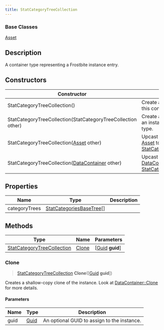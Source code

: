 ```yaml
---
title: StatCategoryTreeCollection
---
```

### Base Classes

[Asset](/vext/ref/fb/asset/)

## Description

A container type representing a Frostbite instance entry.

## Constructors

| Constructor                                                                           | Description                                                                                                                                 |
| ------------------------------------------------------------------------------------- | ------------------------------------------------------------------------------------------------------------------------------------------- |
| StatCategoryTreeCollection()                                                          | Create a new instance of this container type.                                                                                               |
| StatCategoryTreeCollection(StatCategoryTreeCollection other)                          | Create a reference copy of an instance of the same type.                                                                                    |
| StatCategoryTreeCollection([Asset](/vext/ref/fb/asset/) other)                                      | Upcast an instance of type [Asset](/vext/ref/fb/asset/) to [StatCategoryTreeCollection](/vext/ref/fb/statcategorytreecollection/).                                      |
| StatCategoryTreeCollection([DataContainer](/vext/ref/shared/class/datacontainer) other) | Upcast an instance of type [DataContainer](/vext/ref/shared/class/datacontainer) to [StatCategoryTreeCollection](/vext/ref/fb/statcategorytreecollection/). |

## Properties

| Name          | Type                                                 | Description |
| ------------- | ---------------------------------------------------- | ----------- |
| categoryTrees | [StatCategoriesBaseTree](/vext/ref/fb/statcategoriesbasetree/)\[\] |             |

## Methods

| Type                                                     | Name            | Parameters                                     |
| -------------------------------------------------------- | --------------- | ---------------------------------------------- |
| [StatCategoryTreeCollection](/vext/ref/fb/statcategorytreecollection/) | [Clone](#clone) | \[[Guid](/vext/ref/shared/class/guid) **guid**\] |

### Clone

> [StatCategoryTreeCollection](/vext/ref/fb/statcategorytreecollection/) **Clone**(\[[Guid](/vext/ref/shared/class/guid) **guid**\])

Creates a shallow-copy clone of the instance. Look at [DataContainer::Clone](/vext/ref/shared/class/datacontainer#clone) for more details.

#### Parameters

| Name | Type         | Description                                 |
| ---- | ------------ | ------------------------------------------- |
| guid | [Guid](/vext/ref/shared/class/guid/) | An optional GUID to assign to the instance. |
